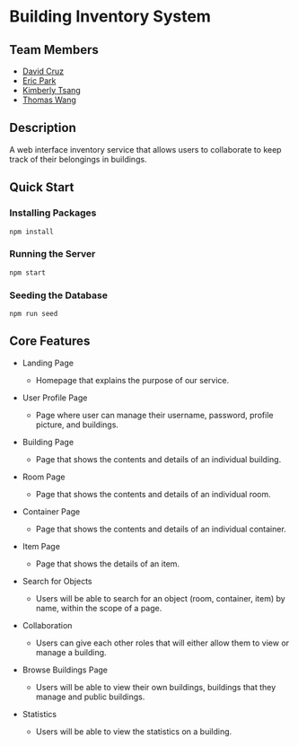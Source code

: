 # Building Inventory System

## Team Members

- [David Cruz](https://github.com/xxmistacruzxx)
- [Eric Park](https://github.com/ericpark25)
- [Kimberly Tsang](https://github.com/kimberlytsang)
- [Thomas Wang](https://github.com/twang1905)

## Description

A web interface inventory service that allows users to collaborate to keep track of their belongings in buildings.

## Quick Start

### Installing Packages
```
npm install
```

### Running the Server
```
npm start
```

### Seeding the Database
```
npm run seed
```

## Core Features

- Landing Page
    - Homepage that explains the purpose of our service.

- User Profile Page
    - Page where user can manage their username, password, profile picture, and buildings.

- Building Page
    - Page that shows the contents and details of an individual building.

- Room Page
    - Page that shows the contents and details of an individual room.

- Container Page
    - Page that shows the contents and details of an individual container.

- Item Page
    - Page that shows the details of an item.

- Search for Objects
    - Users will be able to search for an object (room, container, item) by name, within the scope of a page.

- Collaboration
    - Users can give each other roles that will either allow them to view or manage a building.

- Browse Buildings Page
    - Users will be able to view their own buildings, buildings that they manage and public buildings.

- Statistics
    - Users will be able to view the statistics on a building.

